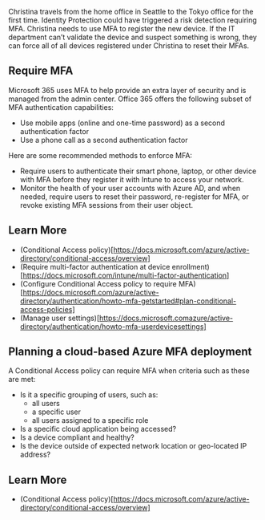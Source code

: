 Christina travels from the home office in Seattle to the Tokyo office for the first time. Identity Protection could have triggered a risk detection requiring  MFA. Christina needs to use MFA to register the new device. If the IT department can’t validate the device and suspect something is wrong, they can force all of all devices registered under Christina to reset their MFAs. 

## Require  MFA
Microsoft 365 uses MFA to help provide an extra layer of security and is managed from the admin center. Office 365 offers the following subset of MFA authentication capabilities:
- Use mobile apps (online and one-time password) as a second authentication factor
- Use a phone call as a second authentication factor

Here are some recommended methods to enforce MFA:
- Require users to authenticate their smart phone, laptop, or other device with MFA before they register it with Intune to access your network.
- Monitor the health of your user accounts with Azure AD, and when needed, require users to reset their password, re-register for MFA, or revoke existing MFA sessions from their user object.

## Learn More
- (Conditional Access policy)[https://docs.microsoft.com/azure/active-directory/conditional-access/overview]
- (Require multi-factor authentication at device enrollment)[https://docs.microsoft.com/intune/multi-factor-authentication]
- (Configure Conditional Access policy to require MFA)[https://docs.microsoft.com/azure/active-directory/authentication/howto-mfa-getstarted#plan-conditional-access-policies]
- (Manage user settings)[https://docs.microsoft.comazure/active-directory/authentication/howto-mfa-userdevicesettings]

## Planning a cloud-based Azure MFA deployment

A Conditional Access policy can require MFA when criteria such as these are met:
- Is it a specific grouping of users, such as: 
   - all users 
   - a specific user
   - all users assigned to a specific role
- Is a specific cloud application being accessed?
- Is a device compliant and healthy?
- Is the device outside of expected network location or geo-located IP address?

## Learn More
- (Conditional Access policy)[https://docs.microsoft.com/azure/active-directory/conditional-access/overview]